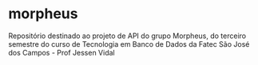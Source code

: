 # morpheus
Repositório destinado ao projeto de API do grupo Morpheus, do terceiro semestre do curso de Tecnologia em Banco de Dados da Fatec São José dos Campos - Prof Jessen Vidal
